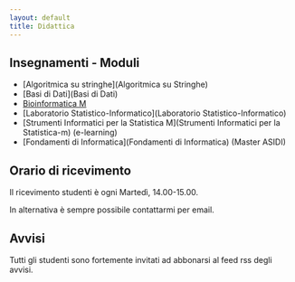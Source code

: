 ```yaml
---
layout: default
title: Didattica
---
```

## Insegnamenti - Moduli

  *  [Algoritmica su stringhe](Algoritmica su Stringhe)
  *  [Basi di Dati](Basi di Dati)
  *  [Bioinformatica M](Bioinformatica_M)
  *  [Laboratorio Statistico-Informatico](Laboratorio Statistico-Informatico)
  *  [Strumenti Informatici per la Statistica M](Strumenti Informatici per la
     Statistica-m) (e-learning)
  *  [Fondamenti di Informatica](Fondamenti di Informatica) (Master ASIDI)


## Orario di ricevimento

Il ricevimento studenti è ogni Martedì, 14.00-15.00.

In alternativa è sempre possibile contattarmi per email.

## Avvisi

Tutti gli studenti sono fortemente invitati ad abbonarsi al feed rss degli avvisi.
